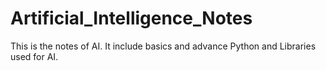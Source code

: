 # Artificial_Intelligence_Notes
This is the notes of AI. It include basics and advance Python and Libraries used for AI.

